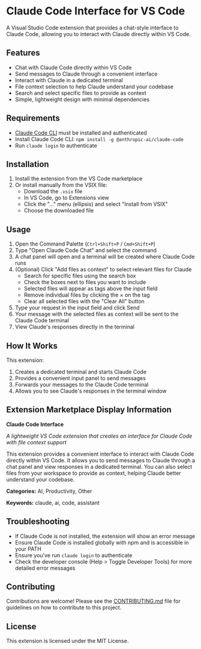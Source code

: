 # Claude Code Interface for VS Code

A Visual Studio Code extension that provides a chat-style interface to Claude Code, allowing you to interact with Claude directly within VS Code.

## Features

- Chat with Claude Code directly within VS Code
- Send messages to Claude through a convenient interface
- Interact with Claude in a dedicated terminal
- File context selection to help Claude understand your codebase
- Search and select specific files to provide as context
- Simple, lightweight design with minimal dependencies

## Requirements

- [Claude Code CLI](https://github.com/anthropics/claude-code) must be installed and authenticated
- Install Claude Code CLI: `npm install -g @anthropic-ai/claude-code`
- Run `claude login` to authenticate

## Installation

1. Install the extension from the VS Code marketplace
2. Or install manually from the VSIX file:
   - Download the `.vsix` file
   - In VS Code, go to Extensions view
   - Click the "..." menu (ellipsis) and select "Install from VSIX"
   - Choose the downloaded file

## Usage

1. Open the Command Palette (`Ctrl+Shift+P` / `Cmd+Shift+P`)
2. Type "Open Claude Code Chat" and select the command
3. A chat panel will open and a terminal will be created where Claude Code runs
4. (Optional) Click "Add files as context" to select relevant files for Claude
   - Search for specific files using the search box
   - Check the boxes next to files you want to include
   - Selected files will appear as tags above the input field
   - Remove individual files by clicking the × on the tag
   - Clear all selected files with the "Clear All" button
5. Type your request in the input field and click Send
6. Your message with the selected files as context will be sent to the Claude Code terminal
7. View Claude's responses directly in the terminal

## How It Works

This extension:
1. Creates a dedicated terminal and starts Claude Code
2. Provides a convenient input panel to send messages
3. Forwards your messages to the Claude Code terminal
4. Allows you to see Claude's responses in the terminal window

## Extension Marketplace Display Information

**Claude Code Interface**

*A lightweight VS Code extension that creates an interface for Claude Code with file context support*

This extension provides a convenient interface to interact with Claude Code directly within VS Code. It allows you to send messages to Claude through a chat panel and view responses in a dedicated terminal. You can also select files from your workspace to provide as context, helping Claude better understand your codebase.

**Categories:** AI, Productivity, Other

**Keywords:** claude, ai, code, assistant

## Troubleshooting

- If Claude Code is not installed, the extension will show an error message
- Ensure Claude Code is installed globally with npm and is accessible in your PATH
- Ensure you've run `claude login` to authenticate
- Check the developer console (Help > Toggle Developer Tools) for more detailed error messages

## Contributing

Contributions are welcome! Please see the [CONTRIBUTING.md](CONTRIBUTING.md) file for guidelines on how to contribute to this project.

## License

This extension is licensed under the MIT License.